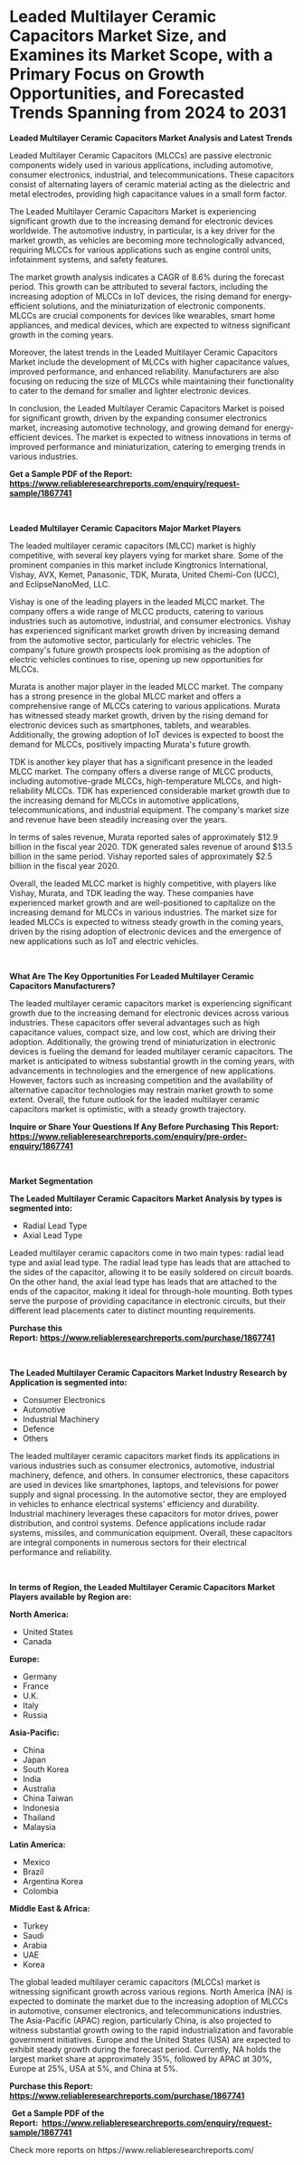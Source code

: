 <p><h1>Leaded Multilayer Ceramic Capacitors Market Size, and Examines its Market Scope, with a Primary Focus on Growth Opportunities, and Forecasted Trends Spanning from 2024 to 2031</h1></p><p><strong>Leaded Multilayer Ceramic Capacitors Market Analysis and Latest Trends</strong></p>
<p><p>Leaded Multilayer Ceramic Capacitors (MLCCs) are passive electronic components widely used in various applications, including automotive, consumer electronics, industrial, and telecommunications. These capacitors consist of alternating layers of ceramic material acting as the dielectric and metal electrodes, providing high capacitance values in a small form factor.</p><p>The Leaded Multilayer Ceramic Capacitors Market is experiencing significant growth due to the increasing demand for electronic devices worldwide. The automotive industry, in particular, is a key driver for the market growth, as vehicles are becoming more technologically advanced, requiring MLCCs for various applications such as engine control units, infotainment systems, and safety features.</p><p>The market growth analysis indicates a CAGR of 8.6% during the forecast period. This growth can be attributed to several factors, including the increasing adoption of MLCCs in IoT devices, the rising demand for energy-efficient solutions, and the miniaturization of electronic components. MLCCs are crucial components for devices like wearables, smart home appliances, and medical devices, which are expected to witness significant growth in the coming years.</p><p>Moreover, the latest trends in the Leaded Multilayer Ceramic Capacitors Market include the development of MLCCs with higher capacitance values, improved performance, and enhanced reliability. Manufacturers are also focusing on reducing the size of MLCCs while maintaining their functionality to cater to the demand for smaller and lighter electronic devices.</p><p>In conclusion, the Leaded Multilayer Ceramic Capacitors Market is poised for significant growth, driven by the expanding consumer electronics market, increasing automotive technology, and growing demand for energy-efficient devices. The market is expected to witness innovations in terms of improved performance and miniaturization, catering to emerging trends in various industries.</p></p>
<p><strong>Get a Sample PDF of the Report:&nbsp; <a href="https://www.reliableresearchreports.com/enquiry/request-sample/1867741">https://www.reliableresearchreports.com/enquiry/request-sample/1867741</a></strong></p>
<p>&nbsp;</p>
<p><strong>Leaded Multilayer Ceramic Capacitors Major Market Players</strong></p>
<p><p>The leaded multilayer ceramic capacitors (MLCC) market is highly competitive, with several key players vying for market share. Some of the prominent companies in this market include Kingtronics International, Vishay, AVX, Kemet, Panasonic, TDK, Murata, United Chemi-Con (UCC), and EclipseNanoMed, LLC.</p><p>Vishay is one of the leading players in the leaded MLCC market. The company offers a wide range of MLCC products, catering to various industries such as automotive, industrial, and consumer electronics. Vishay has experienced significant market growth driven by increasing demand from the automotive sector, particularly for electric vehicles. The company's future growth prospects look promising as the adoption of electric vehicles continues to rise, opening up new opportunities for MLCCs.</p><p>Murata is another major player in the leaded MLCC market. The company has a strong presence in the global MLCC market and offers a comprehensive range of MLCCs catering to various applications. Murata has witnessed steady market growth, driven by the rising demand for electronic devices such as smartphones, tablets, and wearables. Additionally, the growing adoption of IoT devices is expected to boost the demand for MLCCs, positively impacting Murata's future growth.</p><p>TDK is another key player that has a significant presence in the leaded MLCC market. The company offers a diverse range of MLCC products, including automotive-grade MLCCs, high-temperature MLCCs, and high-reliability MLCCs. TDK has experienced considerable market growth due to the increasing demand for MLCCs in automotive applications, telecommunications, and industrial equipment. The company's market size and revenue have been steadily increasing over the years.</p><p>In terms of sales revenue, Murata reported sales of approximately $12.9 billion in the fiscal year 2020. TDK generated sales revenue of around $13.5 billion in the same period. Vishay reported sales of approximately $2.5 billion in the fiscal year 2020.</p><p>Overall, the leaded MLCC market is highly competitive, with players like Vishay, Murata, and TDK leading the way. These companies have experienced market growth and are well-positioned to capitalize on the increasing demand for MLCCs in various industries. The market size for leaded MLCCs is expected to witness steady growth in the coming years, driven by the rising adoption of electronic devices and the emergence of new applications such as IoT and electric vehicles.</p></p>
<p>&nbsp;</p>
<p><strong>What Are The Key Opportunities For Leaded Multilayer Ceramic Capacitors Manufacturers?</strong></p>
<p><p>The leaded multilayer ceramic capacitors market is experiencing significant growth due to the increasing demand for electronic devices across various industries. These capacitors offer several advantages such as high capacitance values, compact size, and low cost, which are driving their adoption. Additionally, the growing trend of miniaturization in electronic devices is fueling the demand for leaded multilayer ceramic capacitors. The market is anticipated to witness substantial growth in the coming years, with advancements in technologies and the emergence of new applications. However, factors such as increasing competition and the availability of alternative capacitor technologies may restrain market growth to some extent. Overall, the future outlook for the leaded multilayer ceramic capacitors market is optimistic, with a steady growth trajectory.</p></p>
<p><strong>Inquire or Share Your Questions If Any Before Purchasing This Report: <a href="https://www.reliableresearchreports.com/enquiry/pre-order-enquiry/1867741">https://www.reliableresearchreports.com/enquiry/pre-order-enquiry/1867741</a></strong></p>
<p>&nbsp;</p>
<p><strong>Market Segmentation</strong></p>
<p><strong>The Leaded Multilayer Ceramic Capacitors Market Analysis by types is segmented into:</strong></p>
<p><ul><li>Radial Lead Type</li><li>Axial Lead Type</li></ul></p>
<p><p>Leaded multilayer ceramic capacitors come in two main types: radial lead type and axial lead type. The radial lead type has leads that are attached to the sides of the capacitor, allowing it to be easily soldered on circuit boards. On the other hand, the axial lead type has leads that are attached to the ends of the capacitor, making it ideal for through-hole mounting. Both types serve the purpose of providing capacitance in electronic circuits, but their different lead placements cater to distinct mounting requirements.</p></p>
<p><strong>Purchase this Report:&nbsp;<a href="https://www.reliableresearchreports.com/purchase/1867741">https://www.reliableresearchreports.com/purchase/1867741</a></strong></p>
<p>&nbsp;</p>
<p><strong>The Leaded Multilayer Ceramic Capacitors Market Industry Research by Application is segmented into:</strong></p>
<p><ul><li>Consumer Electronics</li><li>Automotive</li><li>Industrial Machinery</li><li>Defence</li><li>Others</li></ul></p>
<p><p>The leaded multilayer ceramic capacitors market finds its applications in various industries such as consumer electronics, automotive, industrial machinery, defence, and others. In consumer electronics, these capacitors are used in devices like smartphones, laptops, and televisions for power supply and signal processing. In the automotive sector, they are employed in vehicles to enhance electrical systems' efficiency and durability. Industrial machinery leverages these capacitors for motor drives, power distribution, and control systems. Defence applications include radar systems, missiles, and communication equipment. Overall, these capacitors are integral components in numerous sectors for their electrical performance and reliability.</p></p>
<p>&nbsp;</p>
<p><strong>In terms of Region, the Leaded Multilayer Ceramic Capacitors Market Players available by Region are:</strong></p>
<p>
    <p> <strong> North America: </strong>
        <ul>
            <li>United States</li>
            <li>Canada</li>
        </ul>
        </p> 
    <p> <strong> Europe: </strong>
        <ul>
            <li>Germany</li>
            <li>France</li>
            <li>U.K.</li>
            <li>Italy</li>
            <li>Russia</li>
        </ul>
        </p> 
    <p> <strong> Asia-Pacific: </strong>
        <ul>
            <li>China</li>
            <li>Japan</li>
            <li>South Korea</li>
            <li>India</li>
            <li>Australia</li>
            <li>China Taiwan</li>
            <li>Indonesia</li>
            <li>Thailand</li>
            <li>Malaysia</li>
        </ul>
        </p> 
    <p> <strong> Latin America: </strong>
        <ul>
            <li>Mexico</li>
            <li>Brazil</li>
            <li>Argentina Korea</li>
            <li>Colombia</li>
        </ul>
        </p> 
    <p> <strong> Middle East & Africa: </strong>
        <ul>
            <li>Turkey</li>
            <li>Saudi</li>
            <li>Arabia</li>
            <li>UAE</li>
            <li>Korea</li>
        </ul>
    </p>
    </p>
<p><p>The global leaded multilayer ceramic capacitors (MLCCs) market is witnessing significant growth across various regions. North America (NA) is expected to dominate the market due to the increasing adoption of MLCCs in automotive, consumer electronics, and telecommunications industries. The Asia-Pacific (APAC) region, particularly China, is also projected to witness substantial growth owing to the rapid industrialization and favorable government initiatives. Europe and the United States (USA) are expected to exhibit steady growth during the forecast period. Currently, NA holds the largest market share at approximately 35%, followed by APAC at 30%, Europe at 25%, USA at 5%, and China at 5%.</p></p>
<p><strong>Purchase this Report: <a href="https://www.reliableresearchreports.com/purchase/1867741">https://www.reliableresearchreports.com/purchase/1867741</a></strong></p>
<p>&nbsp;<strong>Get a Sample PDF of the Report:&nbsp;&nbsp;<a href="https://www.reliableresearchreports.com/enquiry/request-sample/1867741">https://www.reliableresearchreports.com/enquiry/request-sample/1867741</a></strong></p>
<p><strong></strong></p>
<p>Check more reports on https://www.reliableresearchreports.com/</p>